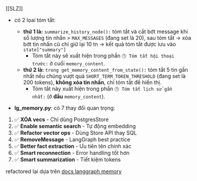 [[SLZ]]


- có 2 lọai tóm tắt:
	- **thứ 1 là:** `summarize_history_node():` tóm tắt và cắt bớt message khi số lượng tin nhắn > `MAX_MESSAGES` (đang set là 20), sau tóm tắt -> xóa bớt tin nhắn cũ chỉ giữ lại 10 tn -> kết quả tóm tắt được lưu vào `state["summary"]`
		- Tóm tắt này sẽ xuất hiện trong phần `🕒 Tóm tắt hội thoại trước:` ở cuối `memory_content`.
	- **thứ 2 là:** `trong get_memory_content_from_state():` tóm tắt 5 tin gần nhất nếu chúng vượt quá `SHORT_TERM_TOKEN_THRESHOLD` (đang set là 200 tokens), **không xóa tin nhắn**, chỉ tóm tắt để hiển thị.
		- Tóm tắt này xuất hiện trong phần `🕒 Tóm tắt lịch sử gần nhất:` (ở **đầu** `memory_content`).


- **lg_memory.py**: có 7 thay đổi quan trọng:

1. ✅ **XÓA vecs** - Chỉ dùng PostgresStore
2. ✅ **Enable semantic search** - Tự động embedding
3. ✅ **Refactor vector ops** - Dùng Store API thay SQL
4. ✅ **RemoveMessage** - LangGraph best practice
5. ✅ **Better fact extraction** - Ưu tiên tên chính xác
6. ✅ **Smart reconnection** - Error handling tốt hơn
7. ✅ **Smart summarization** - Tiết kiệm tokens

refactored lại dựa trên [docs langgraph memory](https://docs.langchain.com/oss/python/langgraph/add-memory) 